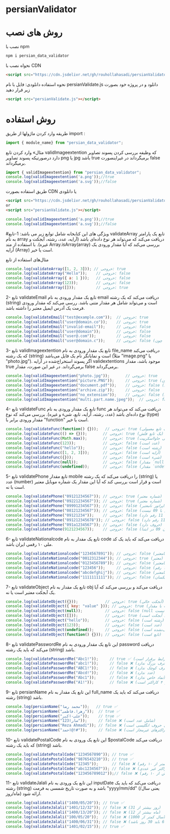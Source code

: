 # persianValidator
# روش های نصب
نصب با npm
```bash
npm i persian_data_validator
```
نحواه نصب با CDN
```html
<script src="https://cdn.jsdelivr.net/gh/rouhollahasadi/persianValidator/persianValidate.js"></script>
```
نحوه استفاده دانلودی:
فایل با نام persianValidate.js دانلود و در پروژه خود بصورت زیر  قرار دهید 
```html
<script src="persianValidate.js"></script>
```
# روش استفاده
طریقه وارد کردن ماژولها از طریق import :
```javascript
import { module_name} from "persian_data_validator";
```
مثال» وارد کردن تابع validImageextention که وظیفه بررسی کردن پسوند تصاویر دارد درصورتیکه پسوند تصاویر png یا jpg باشد true برمیگرداند در غیراینصورت false برمیگرداند.
```javascript
import { validImageextention} from "persian_data_validator";
console.log(validImageextention('a.png'));//true
console.log(validImageextention('a.svg'));//false
```
طریق استفاده بصورت CDN یا دانلودی

```html
<script src="https://cdn.jsdelivr.net/gh/rouhollahasadi/persianValidator/persianValidate.js"></script>
or
<script src="persianValidate.js"></script>
```
```javascript
console.log(validImageextention('a.png'));//true
console.log(validImageextention('a.svg'));//false
```
#ویژگی های
این کتابخانه شامل توابع زیر می باشد:
1-تابع validateArray
تابع یک پارامتر به نام array دریافت می‌کند که می‌تواند هر نوع داده‌ای باشد (آرایه، عدد، رشته، آبجکت و غیره).
با استفاده از متد Array.isArray(array) بررسی می‌کند که آیا مقدار ورودی یک آرایه (Array) است یا خیر.


مثال‌های استفاده از تابع
```javascript
console.log(validateArray([1, 2, 3])); // خروجی: true
console.log(validateArray("Hello"));    // خروجی: false
console.log(validateArray({ a: 1 }));   // خروجی: false
console.log(validateArray(123));        // خروجی: false
console.log(validateArray([]));         // خروجی: true
```
2- تابع validateEmail
تابع یک مقدار ورودی به نام email دریافت می‌کند که یک رشته (string) است و می‌تواند شامل هر مقدار متنی باشد.
ررسی می‌کند که مقدار ورودی فرمت یک آدرس ایمیل معتبر را داشته باشد.
```javascript
console.log(validateEmail("test@example.com"));  // خروجی: true
console.log(validateEmail("user@domain.co"));    // خروجی: true
console.log(validateEmail("invalid-email"));     // خروجی: false
console.log(validateEmail("user@domain"));       // خروجی: false
console.log(validateEmail("user@.com"));         // خروجی: false
console.log(validateEmail("user@domain.c"));     // خروجی: false (چون TLD حداقل ۲ کاراکتر نیاز دارد)

```

3- تابع validImageextention
تابع یک مقدار ورودی به نام file_name دریافت می‌کند که یک رشته (string) است و نمایانگر نام یک فایل می‌باشد (مثلاً "image.png" یا "photo.jpg").
اگر پسوند استخراج‌شده در آرایه validextentions موجود باشد، مقدار true برمی‌گرداند.
در غیر این صورت، مقدار false برمی‌گرداند.

```javascript
console.log(validImageextention("photo.jpg"));       // خروجی: true
console.log(validImageextention("picture.PNG"));     // خروجی: true (چون `.toLowerCase()` اعمال شده است)
console.log(validImageextention("document.pdf"));    // خروجی: false (چون `pdf` در لیست پسوندهای مجاز نیست)
console.log(validImageextention("archive.zip"));     // خروجی: false
console.log(validImageextention("no_extension"));    // خروجی: false (چون هیچ پسوندی وجود ندارد)
console.log(validImageextention("multi.part.name.jpeg"));  // خروجی: false (چون `jpeg` در لیست نیست)
```
4- تابع validateFunc
تابع یک مقدار ورودی به نام func دریافت می‌کند که می‌تواند هر نوع داده‌ای باشد (عدد، رشته، آرایه، تابع، شیء و غیره).
 بررسی می‌کند که نوع (type) مقدار ورودی برابر با "function" است یا خیر.
```javascript
console.log(validateFunc(function() {}));   // خروجی: true (یک تابع معمولی)
console.log(validateFunc(() => {}));       // خروجی: true (یک تابع فلش)
console.log(validateFunc(Math.max));       // خروجی: true (یک تابع داخلی جاوااسکریپت)
console.log(validateFunc(123));            // خروجی: false (عدد است)
console.log(validateFunc("hello"));        // خروجی: false (رشته است)
console.log(validateFunc([1, 2, 3]));      // خروجی: false (آرایه است)
console.log(validateFunc({}));             // خروجی: false (شیء است)
console.log(validateFunc(null));           // خروجی: false (مقدار `null` است)
console.log(validateFunc(undefined));      // خروجی: false (مقدار `undefined` است)

```
5- تابع validatePhone
تابع مقدار mobile را دریافت می‌کند که یک رشته (string) یا عدد (number) است و قرار است بررسی کند که آیا این مقدار یک شماره موبایل معتبر است یا نه.
```javascript
console.log(validatePhone("09121234567")); // خروجی: true (شماره معتبر)
console.log(validatePhone("09221234567")); // خروجی: true (شماره معتبر)
console.log(validatePhone("09991234567")); // خروجی: false (اپراتور نامعتبر)
console.log(validatePhone("08121234567")); // خروجی: false (شروع با 09 نیست)
console.log(validatePhone("09121234"));    // خروجی: false (کمتر از 11 رقم دارد)
console.log(validatePhone("091212345678")); // خروجی: false (بیشتر از 11 رقم دارد)
console.log(validatePhone("091a1234567")); // خروجی: false (حروف دارد)
console.log(validatePhone(9121234567));    // خروجی: false (بدون 09 در ابتدا)

```
6- تابع validateNationalcode
تابع یک مقدار به نام code دریافت می‌کند که باید یک کد ملی ۱۰ رقمی ایران باشد.


```javascript
console.log(validateNationalcode("1234567891")); // خروجی: false (نامعتبر)
console.log(validateNationalcode("0012312344")); // خروجی: true (معتبر)
console.log(validateNationalcode("0123456789")); // خروجی: false (نامعتبر)
console.log(validateNationalcode("123456"));     // خروجی: false (کمتر از ۱۰ رقم)
console.log(validateNationalcode("abcdefghij")); // خروجی: false (حروف نامعتبر)
console.log(validateNationalcode("1111111111")); // خروجی: false (همه ارقام یکسان)
```
7- تابع validateObject
تابع یک مقدار به نام obj دریافت می‌کند و بررسی می‌کند که آیا یک آبجکت معتبر است یا نه.



```javascript
console.log(validateObject({}));            // خروجی: true (آبجکت خالی)
console.log(validateObject({ key: "value" })); // خروجی: true (آبجکت با مقدار)
console.log(validateObject(null));          // خروجی: false (null معتبر نیست)
console.log(validateObject([]));            // خروجی: true (چون آرایه هم نوعی آبجکت است)
console.log(validateObject("hello"));       // خروجی: false (رشته است)
console.log(validateObject(123));           // خروجی: false (عدد است)
console.log(validateObject(undefined));     // خروجی: false (تعریف‌نشده است)
console.log(validateObject(function() {})); // خروجی: false (تابع است)

```
8- تابع validatePasswordRe
این تابع یک مقدار ورودی به نام password دریافت می‌کند که باید یک رشته (string) باشد.


```javascript
console.log(validatePasswordRe("Abc1!"));     // true ✅ (همه شرایط برقرار است)
console.log(validatePasswordRe("abc1!"));     // false ❌ (حرف بزرگ ندارد)
console.log(validatePasswordRe("ABC1!"));     // false ❌ (حرف کوچک ندارد)
console.log(validatePasswordRe("Abcd!"));     // false ❌ (عدد ندارد)
console.log(validatePasswordRe("Abc1"));      // false ❌ (نماد خاص ندارد)
console.log(validatePasswordRe("A1!"));       // false ❌ (کمتر از ۴ کاراکتر است)

```
9- تابع persianName
این تابع یک مقدار به نام full_name دریافت می‌کند که باید یک رشته (string) باشد.


```javascript
console.log(persianName("محمد رضا"));   // true ✅
console.log(persianName("زهرا.فاطمی"));  // true ✅
console.log(persianName("علی-اکبر"));    // true ✅
console.log(persianName("سارا123"));     // false ❌ (شامل عدد است)
console.log(persianName("Reza Ahmadi")); // false ❌ (شامل حروف انگلیسی است)
console.log(persianName("احمد@!#"));     // false ❌ (شامل کاراکترهای غیرمجاز است)

```
10- تابع validatePostalCode
این تابع یک ورودی به نام $postalCode دریافت می‌کند که باید یک رشته (string) باشد.


```javascript
console.log(validatePostalCode("1234567890")); // true ✅
console.log(validatePostalCode("9876543210")); // true ✅
console.log(validatePostalCode("12345"));      // false ❌ (کمتر از ۱۰ رقم)
console.log(validatePostalCode("abc1234567")); // false ❌ (شامل کاراکتر غیر عددی)
console.log(validatePostalCode("123456789012"));// false ❌ (بیش از ۱۰ رقم)
```
11- تابع validateJalali
این تابع یک ورودی به نام inputDate دریافت می‌کند که باید یک رشته (string) باشد و به صورت تاریخ شمسی به فرمت "yyyy/mm/dd" (یعنی سال/ماه/روز) ارائه شود.

```javascript
console.log(validateJalali("1400/05/20")); // true ✅
console.log(validateJalali("1401/12/32")); // false ❌ (روز بیشتر از 31)
console.log(validateJalali("1400/13/20")); // false ❌ (ماه بیشتر از 12)
console.log(validateJalali("100/05/20"));  // false ❌ (سال کمتر از 1000)
console.log(validateJalali("1400/06/31")); // false ❌ (ماه 6 باید 30 روز باشد)
console.log(validateJalali("1401/02/15")); // true ✅
```






































